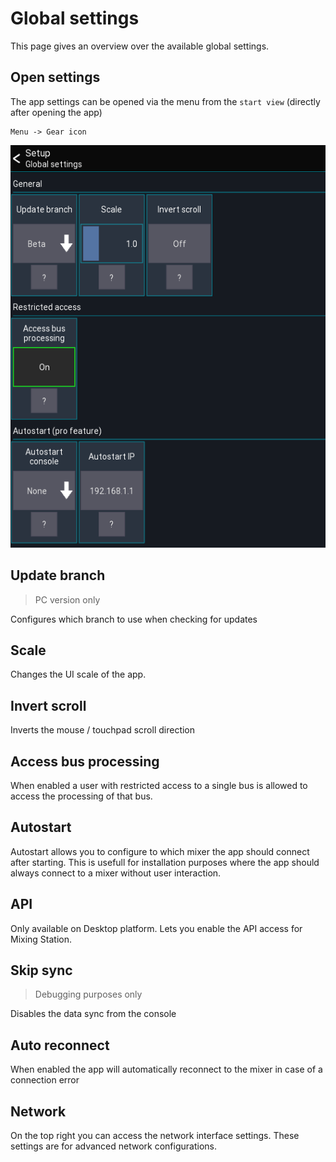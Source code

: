 # Global settings
This page gives an overview over the available global settings.

## Open settings
The app settings can be opened via the menu from the `start view` (directly after opening the app)
```
Menu -> Gear icon
```

![Settings-Manager](../img/settings/global.png)

## Update branch
> PC version only

Configures which branch to use when checking for updates

## Scale
Changes the UI scale of the app.

## Invert scroll
Inverts the mouse / touchpad scroll direction


## Access bus processing
When enabled a user with restricted access to a single bus is allowed to access the processing of that bus.

## Autostart
Autostart allows you to configure to which mixer the app should connect after starting.
This is usefull for installation purposes where the app should always connect to a mixer without user interaction.

## API
Only available on Desktop platform. Lets you enable the API access for Mixing Station. 

## Skip sync
> Debugging purposes only

Disables the data sync from the console

## Auto reconnect
When enabled the app will automatically reconnect to the mixer in case of a connection error


## Network
On the top right you can access the network interface settings.
These settings are for advanced network configurations.